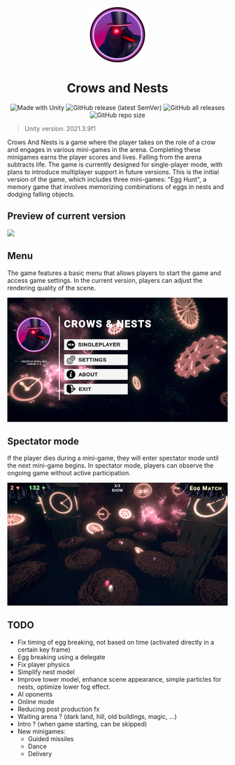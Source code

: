<div align="center">
  <img src="./Doc/logo1.png" width="25%">
  <h1>Crows and Nests</h1>
  <div>
    <img alt="Made with Unity" src="https://img.shields.io/badge/Made%20with-Unity-57b9d3.svg?style=flat&logo=unity">
    <img alt="GitHub release (latest SemVer)" src="https://img.shields.io/github/v/release/0xMartin/CrowsAndNests">
    <img alt="GitHub all releases" src="https://img.shields.io/github/downloads/0xMartin/CrowsAndNests/total">
    <img alt="GitHub repo size" src="https://img.shields.io/github/repo-size/0xMartin/CrowsAndNests">
  </div>
</div>

> Unity version: 2021.3.9f1

Crows And Nests is a game where the player takes on the role of a crow and engages in various mini-games in the arena. Completing these minigames earns the player scores and lives. Falling from the arena subtracts life. The game is currently designed for single-player mode, with plans to introduce multiplayer support in future versions. This is the initial version of the game, which includes three mini-games: "Egg Hunt", a memory game that involves memorizing combinations of eggs in nests and dodging falling objects.

## Preview of current version

<img src="./Doc/img1.png">

## Menu

The game features a basic menu that allows players to start the game and access game settings. In the current version, players can adjust the rendering quality of the scene.

<img src="./Doc/img2.png">

## Spectator mode

If the player dies during a mini-game, they will enter spectator mode until the next mini-game begins. In spectator mode, players can observe the ongoing game without active participation.

<img src="./Doc/img3.png">

## TODO
* Fix timing of egg breaking, not based on time (activated directly in a certain key frame)
* Egg breaking using a delegate
* Fix player physics
* Simplify nest model
* Improve tower model, enhance scene appearance, simple particles for nests, optimize lower fog effect.
* AI oponents
* Online mode
* Reducing post production fx
* Waiting arena ? (dark land, hill, old buildings, magic, ...)
* Intro ? (when game starting, can be skipped)
* New minigames:
  * Guided missiles
  * Dance
  * Delivery
